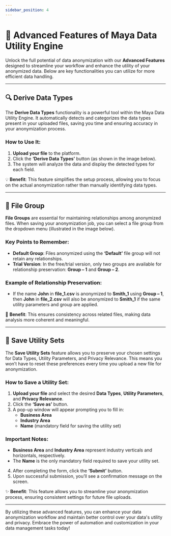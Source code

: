```yaml
---
sidebar_position: 4
---
```

# 🌟 Advanced Features of Maya Data Utility Engine  

Unlock the full potential of data anonymization with our **Advanced Features** designed to streamline your workflow and enhance the utility of your anonymized data. Below are key functionalities you can utilize for more efficient data handling.

---

## 🔍 Derive Data Types  

The **Derive Data Types** functionality is a powerful tool within the Maya Data Utility Engine. It automatically detects and categorizes the data types present in your uploaded files, saving you time and ensuring accuracy in your anonymization process.  

### How to Use It:  
1. **Upload your file** to the platform.
2. Click the **‘Derive Data Types’** button (as shown in the image below).  
3. The system will analyze the data and display the detected types for each field.

💡 **Benefit**: This feature simplifies the setup process, allowing you to focus on the actual anonymization rather than manually identifying data types.

---

## 📂 File Group  

**File Groups** are essential for maintaining relationships among anonymized files. When saving your anonymization job, you can select a file group from the dropdown menu (illustrated in the image below). 

### Key Points to Remember:  
- **Default Group**: Files anonymized using the **‘Default’** file group will not retain any relationships.
- **Trial Version**: In the free/trial version, only two groups are available for relationship preservation: **Group – 1** and **Group – 2**. 

### Example of Relationship Preservation:  
- If the name **John** in **file_1.csv** is anonymized to **Smith_1** using **Group – 1**, then **John** in **file_2.csv** will also be anonymized to **Smith_1** if the same utility parameters and group are applied.

🔗 **Benefit**: This ensures consistency across related files, making data analysis more coherent and meaningful.

---

## 💾 Save Utility Sets  

The **Save Utility Sets** feature allows you to preserve your chosen settings for Data Types, Utility Parameters, and Privacy Relevance. This means you won’t have to reset these preferences every time you upload a new file for anonymization.

### How to Save a Utility Set:  
1. **Upload your file** and select the desired **Data Types**, **Utility Parameters**, and **Privacy Relevance**.
2. Click the **‘Save as’** button. 
3. A pop-up window will appear prompting you to fill in:
   - **Business Area**  
   - **Industry Area**  
   - **Name** (mandatory field for saving the utility set)

### Important Notes:  
- **Business Area** and **Industry Area** represent industry verticals and horizontals, respectively.
- The **Name** is the only mandatory field required to save your utility set.

4. After completing the form, click the **‘Submit’** button.  
5. Upon successful submission, you’ll see a confirmation message on the screen.

✨ **Benefit**: This feature allows you to streamline your anonymization process, ensuring consistent settings for future file uploads.

---

By utilizing these advanced features, you can enhance your data anonymization workflow and maintain better control over your data's utility and privacy. Embrace the power of automation and customization in your data management tasks today!